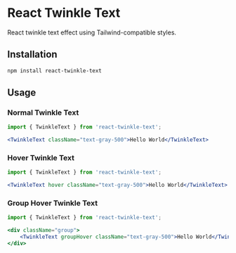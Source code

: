 # React Twinkle Text
React twinkle text effect using Tailwind-compatible styles.

## Installation

```bash
npm install react-twinkle-text
```

## Usage
### Normal Twinkle Text
```jsx
import { TwinkleText } from 'react-twinkle-text';

<TwinkleText className="text-gray-500">Hello World</TwinkleText>
```

### Hover Twinkle Text
```jsx
import { TwinkleText } from 'react-twinkle-text';

<TwinkleText hover className="text-gray-500">Hello World</TwinkleText>
```

### Group Hover Twinkle Text
```jsx
import { TwinkleText } from 'react-twinkle-text';

<div className="group">
    <TwinkleText groupHover className="text-gray-500">Hello World</TwinkleText>
</div>
```